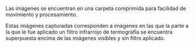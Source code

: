 Las imágenes se encuentran en una carpeta comprimida para facilidad de movimiento y procesamiento.

Estas imágenes capturadas corresponden a imágenes en las que la parte a la que le fue aplicado un filtro infrarrojo de termografía se encuentra superpuesta encima de las imágenes visibles y sin filtro aplicado.
